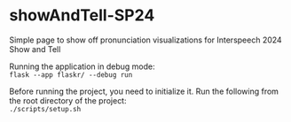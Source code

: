 # showAndTell-SP24
Simple page to show off pronunciation visualizations for Interspeech 2024 Show and Tell


Running the application in debug mode: \
`flask --app flaskr/ --debug run` 

Before running the project, you need to initialize it. Run the following from the root directory of the project: \
`./scripts/setup.sh` 

[//]: # ([GitHub-flavored Markdown]&#40;https://guides.github.com/features/mastering-markdown/&#41;)